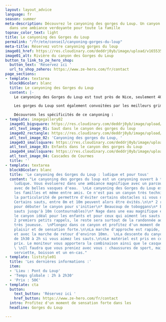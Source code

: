 ```yaml
---
layout: layout_advice
language: fr
season: summer
meta-description: Découvrez le canyoning des gorges du Loup. Un canyon très ludique,
  dans une ambiance verdoyante pour toute la famille
topnav_color_text: light
title: Le canyoning des Gorges du Loup
permalink: "/fr/ete/conseil/canyoning-gorges-du-loup"
meta-title: Réservez votre canyoning gorges du loup
image01_href: https://res.cloudinary.com/deddrj0yb/image/upload/v1655359804/website/Canyoning%2006/Screenshot_4.jpg
image01_alt: Rivière du canyon des Gorges du Loup
button_to_link_to_ze_hero_shop:
  button_text: 'Réservez ici '
  url_to_shop_zehero: https://www.ze-hero.com/fr/contact
page_sections:
- template: textarea
  blockBGcolor: blanc
  title: Le canyoning des Gorges du Loup
  content: |-
    Le canyoning des Gorges du Loup est tout près de Nice, seulement 40mn. Il se situe entre Tourrettes sur Loup et le Bar sur Loup. Juste au-dessus du petit village de Pont du Loup, vous découvrirez les gorges du Loup. Un lieu magnifique, plongé entre une végétation très verte, des falaises qui s'imposent ainsi que les montagnes des Préalpes.

    Les gorges du Loup sont également convoitées par les meilleurs grimpeurs d'escalade car on retrouve des voies allant du jusqu'au 9a. Le canyoning des gorges du loup est très facile d'accès et vous permet de découvrir un lieu d'exception dans un cadre incroyable.

    Découvrons les spécificités de ce canyoning :
- template: imagegallery02
  image01_bigsquare: https://res.cloudinary.com/deddrj0yb/image/upload/v1655365196/website/Canyoning%2006/Screenshot_5.jpg
  atl_text_image_01: Saut dans le canyon des gorges du loup
  image02_rectangle: https://res.cloudinary.com/deddrj0yb/image/upload/v1655359805/website/Canyoning%2006/Screenshot_3.jpg
  atl_text_image_02: 'Canyoning des gorges du Loup, '
  image03_smallsquare: https://res.cloudinary.com/deddrj0yb/image/upload/v1655387129/website/By%20Ze%20Hero%20Activity/IMG_4903.jpg
  atl_text_image_03: Enfants dans le canyon des gorges du Loup
  image04_smallsquare: https://res.cloudinary.com/deddrj0yb/image/upload/v1655389635/website/Canyoning%2006/IMG_20201017_120229.jpg
  atl_text_image_04: Cascades de Courmes
  title: ''
- template: textarea
  blockBGcolor: blanc
  title: 'Le canyoning des Gorges du Loup : ludique et pour tous'
  content: "Le canyoning des gorges du loup est un canyoning ouvert à tous et très
    ludique. Vous évoluerez dans une ambiance magnifique avec un parcours très joueur
    avec de belles vasques d'eau.  \nLe canyoning des Gorges du Loup est parfait pour
    les familles et même entre amis. Ce n'est pas un canyon très technique et il a
    la particularité de permettre d'éviter certains obstacles si vous n'êtes à l'aise.
    Certains sauts, entre 8m et 10m peuvent alors être évités.\n\n* 2 rappels courts
    pour débuter le canyon pour s'initier\n* Beaucoup de toboggans\n* Beaucoup de
    sauts jusqu'à 10m (contournables)\n* Nage dans une eau magnifique et claire\n\nC'est
    le canyon idéal pour les enfants et pour ceux qui aiment les sauts. Hormis les
    2 premiers petits rappels, le reste sera surtout de la randonnée aquatique et
    très joueuse.  \nPlongez dans ce canyon et profitez d'un moment de partage, de
    plaisir et de sensation forte.\n\nLa marche d'approche est rapide, moins de 10mn
    et avec la marche de retour d'environ 10mn.  \nLa descente du canyoning peut varier
    de 1h30 à 2h si vous aimez les sauts.\n\nLe matériel est pris en compte dans le
    prix. Le moniteur vous apportera la combinaison ainsi que le casque et le baudrier.
    \ \nIl faudra que vous preniez avec vous : chaussures de sport, maillot de bain,
    serviette, boisson et un en-cas."
- template: liststyle01
  title: 'Les dernières informations :'
  item:
  - 'Lieu : Pont du Loup'
  - 'Temps globale : 2h à 2h30'
  - 'Prix : 50€'
- template: cta
  button:
    text_button: 'Réservez ici '
    href_button: https://www.ze-hero.com/fr/contact
  intro: Profitez d'un moment de sensation forte dans les
  headline: Gorges du Loup

---
```

